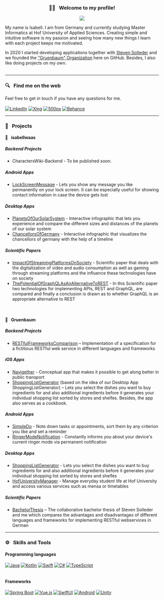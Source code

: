 <h3 align="center"> 👋🏼 &nbsp; Welcome to my profile! </h3>

<!-- Typing SVG by DenverCoder1 - https://github.com/DenverCoder1/readme-typing-svg -->
<p align="center">
  <a href="https://github.com/DenverCoder1/readme-typing-svg"><img src="https://readme-typing-svg.herokuapp.com/?lines=Informatics%20student%20at%20Hof%20University;Software-Developer%20from%20Germany&font=JetBrains+Mono&center=true&width=520&height=45&vCenter=true&size=18&color=57a5ff"></a>
</p>

My name is Isabell. I am from Germany and currently studying Master Informatics at Hof University of Applied Sciences. Creating simple and intuitive software is my passion and seeing how many new things I learn with each project keeps me motivated.

In 2020 I started developing applications together with [Steven Solleder](https://github.com/stevensolleder) and we founded the ["Gruenbaum" Organization](https://github.com/TeamGruenbaum) here on GitHub. Besides, I also like doing projects on my own.
<br><br>

------------------------------------------
### 🔍 &nbsp; Find me on the web
Feel free to get in touch if you have any questions for me. <br><br>
<a href="https://www.linkedin.com/in/isabellwaas"><img alt="LinkedIn" src="https://img.shields.io/badge/LinkedIn-0A66C2.svg?logo=linkedin&logoColor=white"></a>
<a href="https://www.xing.com/profile/Isabell_Waas"><img alt="Xing" src="https://img.shields.io/badge/Xing-006567.svg?logo=xing&logoColor=white"></a>
<a href="https://500px.com/p/isabellwaas"><img alt="500px" src="https://img.shields.io/badge/500px-0099E5.svg?logo=500px&logoColor=white"></a>
<a href="https://www.behance.net/isabellwaas"><img alt="Behance" src="https://img.shields.io/badge/Behance-1769FF.svg?logo=behance&logoColor=white"></a>

------------------------------------------
### 📌 &nbsp; Projects
#### 👤 &nbsp; isabellwaas
##### Backend Projects
- CharactersWiki-Backend - To be published soon.

##### Android Apps
- [LockScreenMessage](https://github.com/isabellwaas/LockScreenMessage) - Lets you show any message you like permanently on your lock screen. It can be especially useful for showing contact information in case the device gets lost

##### Desktop Apps
- [PlanetsOfOurSolarSystem](https://github.com/isabellwaas/PlanetsOfOurSolarSystem) - Interactive infographic that lets you experience and compare the different sizes and distances of the planets of our solar system
- [ChancellorsOfGermany](https://github.com/isabellwaas/ChancellorsOfGermany) - Interactive infographic that visualizes the chancellors of germany with the help of a timeline

##### Scientific Papers
- [ImpactOfStreamingPlatformsOnSociety](ScientificPaper_ImpactOfStreamingPlatformsOnSociety) - Scientific paper that deals with the digitalization of video and audio consumption as well as gaming through streaming platforms and the influence these technologies have on society
- [ThePotentialOfGraphQLAsAnAlternativeToREST](https://github.com/isabellwaas/ScientificPaper_ThePotentialOfGraphQLAsAnAlternativeToREST) - In this Scientific paper two technologies for implementing APIs, REST and GraphQL, are compared and finally a conclusion is drawn as to whether GraphQL is an appropriate alternative to REST
<br>

#### 🌳 &nbsp; Gruenbaum
##### Backend Projects
- [RESTfulFrameworksComparison](https://github.com/TeamGruenbaum/RESTfulFrameworksComparison) – Implementation of a specification for a fictitious RESTful web service in different languages and frameworks

##### iOS Apps
- [Navigether](https://github.com/TeamGruenbaum/Navigether) - Conceptual app that makes it possible to get along better in public transport
- [ShoppingListGenerator](https://informatik.hof-university.de/allgemein/studienarbeit-shoppinglistgenerator/) (based on the idea of our Desktop App ShoppingListGenerator) – Lets you select the dishes you want to buy ingredients for and also additional ingredients before it generates your individual shopping list sorted by stores and shelfes. Besides, the app also serves as a cookbook.

##### Android Apps
- [SimpleDo](https://github.com/TeamGruenbaum/SimpleDo) - Note down tasks or appointments, sort them by any criterion you like and set a reminder
- [RingerModeNotification](https://github.com/TeamGruenbaum/RingerModeNotification) - Constantly informs you about your device's current ringer mode via permanent notification

##### Desktop Apps
- [ShoppingListGenerator](https://github.com/TeamGruenbaum/ShoppingListGenerator) - Lets you select the dishes you want to buy ingredients for and also additional ingredients before it generates your individual shopping list sorted by stores and shelfes
- [HofUniversityManager](https://github.com/TeamGruenbaum/HofUniversityManager) - Manage everyday student life at Hof University and access various services such as mensa or timetables

##### Scientific Papers
- [BachelorThesis](https://github.com/TeamGruenbaum/BachelorThesis_EfficientDevelopmentOfARestfulWebserviceBasedOnModernFrameworks) – The collaborative bachelor thesis of Steven Solleder and me which compares the advantages and disadvantages of different languages and frameworks for implementing RESTful webservices in German

------------------------------------------
### ⚙️ &nbsp; Skills and Tools
#### Programming languages
<a href="https://github.com/DenverCoder1/custom-icon-badges"><img alt="Java" src="https://img.shields.io/badge/Java-ED8B00.svg?logo=openjdk&logoColor=white"></a>
<a href="https://github.com/DenverCoder1/custom-icon-badges"><img alt="Kotlin" src="https://img.shields.io/badge/Kotlin-7F52FF.svg?logo=kotlin&logoColor=white"></a>
<a href="https://github.com/DenverCoder1/custom-icon-badges"><img alt="Swift" src="https://img.shields.io/badge/Swift-F05138.svg?logo=swift&logoColor=white"></a>
<a href="https://github.com/DenverCoder1/custom-icon-badges"><img alt="C#" src="https://custom-icon-badges.herokuapp.com/badge/C%23-68217A.svg?logo=cs2&logoColor=white"></a>
<a href="https://github.com/DenverCoder1/custom-icon-badges"><img alt="TypeScript" src="https://img.shields.io/badge/TypeScript-007ACC.svg?logo=typescript&logoColor=white"></a>
<br><br>


#### Frameworks
<a href="https://github.com/DenverCoder1/custom-icon-badges"><img alt="Spring Boot" src="https://img.shields.io/badge/Spring%20Boot-6DB33F.svg?logo=Spring&logoColor=white"></a>
<a href="https://github.com/DenverCoder1/custom-icon-badges"><img alt="Vue.js" src="https://img.shields.io/badge/Vue.js-4FC08D.svg?logo=vuedotjs&logoColor=white"></a>
<a href="https://github.com/DenverCoder1/custom-icon-badges"><img alt="SwiftUI" src="https://img.shields.io/badge/SwiftUI-F05138.svg?logo=swift&logoColor=white"></a>
<a href="https://github.com/DenverCoder1/custom-icon-badges"><img alt="Android" src="https://img.shields.io/badge/Android-3DDC84.svg?logo=android&logoColor=white"></a>
<a href="https://github.com/DenverCoder1/custom-icon-badges"><img alt="Unity" src="https://img.shields.io/badge/Unity-000000.svg?logo=unity&logoColor=white"></a>
<br><br>
